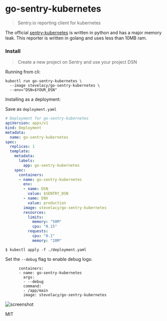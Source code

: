 # go-sentry-kubernetes
> Sentry.io reporting client for kubernetes


The official [sentry-kubernetes](https://github.com/getsentry/sentry-kubernetes) is written in python and has a major memory leak. This reporter is written in golang and uses less than 10MB ram.


### Install
> Create a new project on Sentry and use your project DSN

Running from cli:
```
kubectl run go-sentry-kubernetes \
  --image stevelacy/go-sentry-kubernetes \
  --env="DSN=$YOUR_DSN"
```

Installing as a deployment:


Save as `deployment.yaml`

```yaml
# Deployment for go-sentry-kubernetes
apiVersion: apps/v1
kind: Deployment
metadata:
  name: go-sentry-kubernetes
spec:
  replicas: 1
  template:
    metadata:
      labels:
        app: go-sentry-kubernetes
    spec:
      containers:
      - name: go-sentry-kubernetes
        env:
        - name: DSN
          value: $SENTRY_DSN
        - name: ENV
          value: production
        image: stevelacy/go-sentry-kubernetes
        resources:
          limits:
            memory: "50M"
            cpu: "0.15"
          requests:
            cpu: "0.1"
            memory: "20M"
```

`$ kubectl apply -f ./deployment.yaml`


Set the `--debug` flag to enable debug logs:

```
      containers:
      - name: go-sentry-kubernetes
        args:
        - --debug
        command:
        - /app/main
        image: stevelacy/go-sentry-kubernetes

```

![screenshot](./screenshot.png)


MIT

